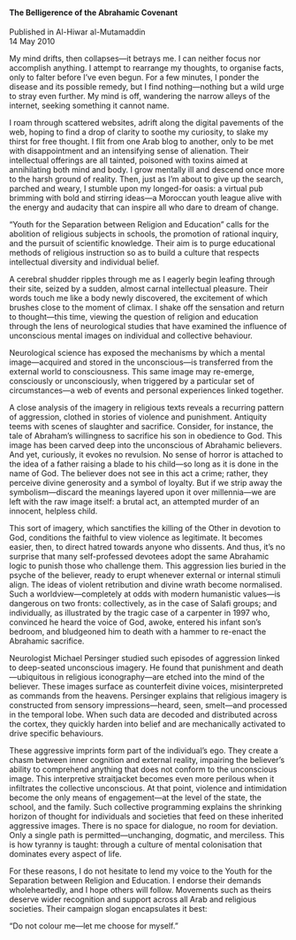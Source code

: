 <h4>The Belligerence of the Abrahamic Covenant</h4>

Published in Al-Hiwar al-Mutamaddin
<br>
14 May 2010

My mind drifts, then collapses—it betrays me. I can neither focus nor accomplish anything. I attempt to rearrange my thoughts, to organise facts, only to falter before I’ve even begun. For a few minutes, I ponder the disease and its possible remedy, but I find nothing—nothing but a wild urge to stray even further. My mind is off, wandering the narrow alleys of the internet, seeking something it cannot name.

I roam through scattered websites, adrift along the digital pavements of the web, hoping to find a drop of clarity to soothe my curiosity, to slake my thirst for free thought. I flit from one Arab blog to another, only to be met with disappointment and an intensifying sense of alienation. Their intellectual offerings are all tainted, poisoned with toxins aimed at annihilating both mind and body. I grow mentally ill and descend once more to the harsh ground of reality. Then, just as I’m about to give up the search, parched and weary, I stumble upon my longed-for oasis: a virtual pub brimming with bold and stirring ideas—a Moroccan youth league alive with the energy and audacity that can inspire all who dare to dream of change.

“Youth for the Separation between Religion and Education” calls for the abolition of religious subjects in schools, the promotion of rational inquiry, and the pursuit of scientific knowledge. Their aim is to purge educational methods of religious instruction so as to build a culture that respects intellectual diversity and individual belief.

A cerebral shudder ripples through me as I eagerly begin leafing through their site, seized by a sudden, almost carnal intellectual pleasure. Their words touch me like a body newly discovered, the excitement of which brushes close to the moment of climax. I shake off the sensation and return to thought—this time, viewing the question of religion and education through the lens of neurological studies that have examined the influence of unconscious mental images on individual and collective behaviour.

Neurological science has exposed the mechanisms by which a mental image—acquired and stored in the unconscious—is transferred from the external world to consciousness. This same image may re-emerge, consciously or unconsciously, when triggered by a particular set of circumstances—a web of events and personal experiences linked together.

A close analysis of the imagery in religious texts reveals a recurring pattern of aggression, clothed in stories of violence and punishment. Antiquity teems with scenes of slaughter and sacrifice. Consider, for instance, the tale of Abraham’s willingness to sacrifice his son in obedience to God. This image has been carved deep into the unconscious of Abrahamic believers. And yet, curiously, it evokes no revulsion. No sense of horror is attached to the idea of a father raising a blade to his child—so long as it is done in the name of God. The believer does not see in this act a crime; rather, they perceive divine generosity and a symbol of loyalty. But if we strip away the symbolism—discard the meanings layered upon it over millennia—we are left with the raw image itself: a brutal act, an attempted murder of an innocent, helpless child.

This sort of imagery, which sanctifies the killing of the Other in devotion to God, conditions the faithful to view violence as legitimate. It becomes easier, then, to direct hatred towards anyone who dissents. And thus, it’s no surprise that many self-professed devotees adopt the same Abrahamic logic to punish those who challenge them. This aggression lies buried in the psyche of the believer, ready to erupt whenever external or internal stimuli align. The ideas of violent retribution and divine wrath become normalised. Such a worldview—completely at odds with modern humanistic values—is dangerous on two fronts: collectively, as in the case of Salafi groups; and individually, as illustrated by the tragic case of a carpenter in 1997 who, convinced he heard the voice of God, awoke, entered his infant son’s bedroom, and bludgeoned him to death with a hammer to re-enact the Abrahamic sacrifice.

Neurologist Michael Persinger studied such episodes of aggression linked to deep-seated unconscious imagery. He found that punishment and death—ubiquitous in religious iconography—are etched into the mind of the believer. These images surface as counterfeit divine voices, misinterpreted as commands from the heavens. Persinger explains that religious imagery is constructed from sensory impressions—heard, seen, smelt—and processed in the temporal lobe. When such data are decoded and distributed across the cortex, they quickly harden into belief and are mechanically activated to drive specific behaviours.

These aggressive imprints form part of the individual’s ego. They create a chasm between inner cognition and external reality, impairing the believer’s ability to comprehend anything that does not conform to the unconscious image. This interpretive straitjacket becomes even more perilous when it infiltrates the collective unconscious. At that point, violence and intimidation become the only means of engagement—at the level of the state, the school, and the family. Such collective programming explains the shrinking horizon of thought for individuals and societies that feed on these inherited aggressive images. There is no space for dialogue, no room for deviation. Only a single path is permitted—unchanging, dogmatic, and merciless. This is how tyranny is taught: through a culture of mental colonisation that dominates every aspect of life.

For these reasons, I do not hesitate to lend my voice to the Youth for the Separation between Religion and Education. I endorse their demands wholeheartedly, and I hope others will follow. Movements such as theirs deserve wider recognition and support across all Arab and religious societies. Their campaign slogan encapsulates it best:

“Do not colour me—let me choose for myself.”